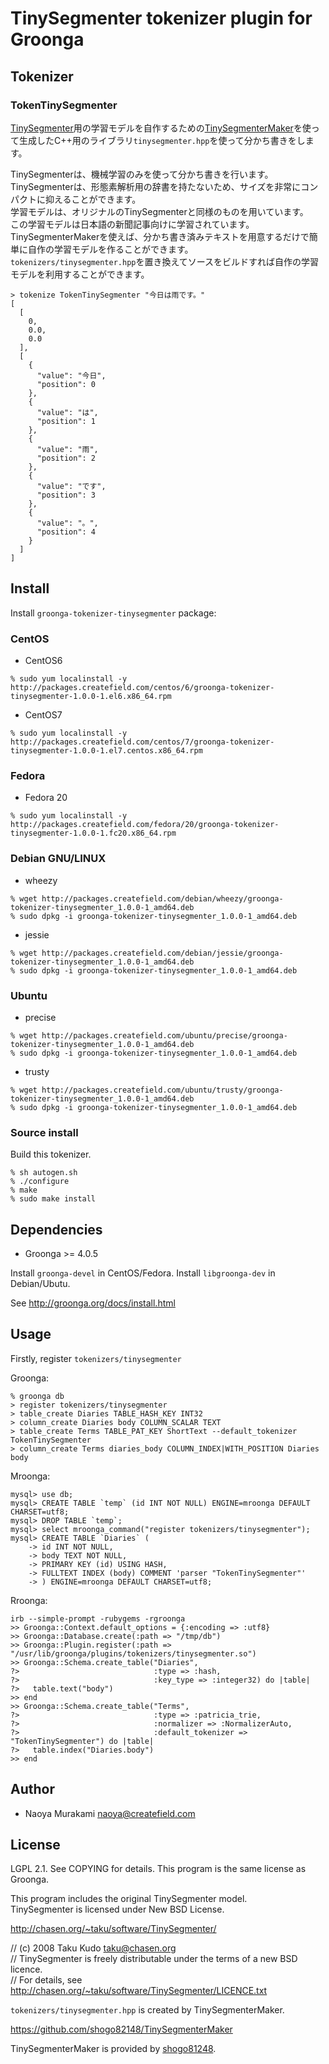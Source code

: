 # TinySegmenter tokenizer plugin for Groonga

## Tokenizer

### TokenTinySegmenter

[TinySegmenter](http://chasen.org/~taku/software/TinySegmenter/)用の学習モデルを自作するための[TinySegmenterMaker](https://github.com/shogo82148/TinySegmenterMaker)を使って生成したC++用のライブラリ``tinysegmenter.hpp``を使って分かち書きをします。

TinySegmenterは、機械学習のみを使って分かち書きを行います。  
TinySegmenterは、形態素解析用の辞書を持たないため、サイズを非常にコンパクトに抑えることができます。  
学習モデルは、オリジナルのTinySegmenterと同様のものを用いています。  
この学習モデルは日本語の新聞記事向けに学習されています。  
TinySegmenterMakerを使えば、分かち書き済みテキストを用意するだけで簡単に自作の学習モデルを作ることができます。  
``tokenizers/tinysegmenter.hpp``を置き換えてソースをビルドすれば自作の学習モデルを利用することができます。

```
> tokenize TokenTinySegmenter "今日は雨です。"
[
  [
    0,
    0.0,
    0.0
  ],
  [
    {
      "value": "今日",
      "position": 0
    },
    {
      "value": "は",
      "position": 1
    },
    {
      "value": "雨",
      "position": 2
    },
    {
      "value": "です",
      "position": 3
    },
    {
      "value": "。",
      "position": 4
    }
  ]
]
```

## Install

Install ``groonga-tokenizer-tinysegmenter`` package:

### CentOS

* CentOS6

```
% sudo yum localinstall -y http://packages.createfield.com/centos/6/groonga-tokenizer-tinysegmenter-1.0.0-1.el6.x86_64.rpm
```

* CentOS7

```
% sudo yum localinstall -y http://packages.createfield.com/centos/7/groonga-tokenizer-tinysegmenter-1.0.0-1.el7.centos.x86_64.rpm
```

### Fedora

* Fedora 20

```
% sudo yum localinstall -y http://packages.createfield.com/fedora/20/groonga-tokenizer-tinysegmenter-1.0.0-1.fc20.x86_64.rpm
```

### Debian GNU/LINUX

* wheezy

```
% wget http://packages.createfield.com/debian/wheezy/groonga-tokenizer-tinysegmenter_1.0.0-1_amd64.deb
% sudo dpkg -i groonga-tokenizer-tinysegmenter_1.0.0-1_amd64.deb
```

* jessie

```
% wget http://packages.createfield.com/debian/jessie/groonga-tokenizer-tinysegmenter_1.0.0-1_amd64.deb
% sudo dpkg -i groonga-tokenizer-tinysegmenter_1.0.0-1_amd64.deb
```


### Ubuntu

* precise

```
% wget http://packages.createfield.com/ubuntu/precise/groonga-tokenizer-tinysegmenter_1.0.0-1_amd64.deb
% sudo dpkg -i groonga-tokenizer-tinysegmenter_1.0.0-1_amd64.deb
```

* trusty

```
% wget http://packages.createfield.com/ubuntu/trusty/groonga-tokenizer-tinysegmenter_1.0.0-1_amd64.deb
% sudo dpkg -i groonga-tokenizer-tinysegmenter_1.0.0-1_amd64.deb
```

### Source install

Build this tokenizer.

    % sh autogen.sh
    % ./configure
    % make
    % sudo make install

## Dependencies

* Groonga >= 4.0.5

Install ``groonga-devel`` in CentOS/Fedora. Install ``libgroonga-dev`` in Debian/Ubutu.

See http://groonga.org/docs/install.html

## Usage

Firstly, register `tokenizers/tinysegmenter`

Groonga:

    % groonga db
    > register tokenizers/tinysegmenter
    > table_create Diaries TABLE_HASH_KEY INT32
    > column_create Diaries body COLUMN_SCALAR TEXT
    > table_create Terms TABLE_PAT_KEY ShortText --default_tokenizer TokenTinySegmenter
    > column_create Terms diaries_body COLUMN_INDEX|WITH_POSITION Diaries body

Mroonga:

    mysql> use db;
    mysql> CREATE TABLE `temp` (id INT NOT NULL) ENGINE=mroonga DEFAULT CHARSET=utf8;
    mysql> DROP TABLE `temp`;
    mysql> select mroonga_command("register tokenizers/tinysegmenter");
    mysql> CREATE TABLE `Diaries` (
        -> id INT NOT NULL,
        -> body TEXT NOT NULL,
        -> PRIMARY KEY (id) USING HASH,
        -> FULLTEXT INDEX (body) COMMENT 'parser "TokenTinySegmenter"'
        -> ) ENGINE=mroonga DEFAULT CHARSET=utf8;

Rroonga:

    irb --simple-prompt -rubygems -rgroonga
    >> Groonga::Context.default_options = {:encoding => :utf8}   
    >> Groonga::Database.create(:path => "/tmp/db")
    >> Groonga::Plugin.register(:path => "/usr/lib/groonga/plugins/tokenizers/tinysegmenter.so")
    >> Groonga::Schema.create_table("Diaries",
    ?>                              :type => :hash,
    ?>                              :key_type => :integer32) do |table|
    ?>   table.text("body")
    >> end
    >> Groonga::Schema.create_table("Terms",
    ?>                              :type => :patricia_trie,
    ?>                              :normalizer => :NormalizerAuto,
    ?>                              :default_tokenizer => "TokenTinySegmenter") do |table|
    ?>   table.index("Diaries.body")
    >> end
    
## Author

* Naoya Murakami <naoya@createfield.com>

## License

LGPL 2.1. See COPYING for details.
This program is the same license as Groonga.

This program includes the original TinySegmenter model.  
TinySegmenter is licensed under New BSD License. 

http://chasen.org/~taku/software/TinySegmenter/

// (c) 2008 Taku Kudo <taku@chasen.org>  
// TinySegmenter is freely distributable under the terms of a new BSD licence.  
// For details, see http://chasen.org/~taku/software/TinySegmenter/LICENCE.txt

``tokenizers/tinysegmenter.hpp`` is created by TinySegmenterMaker.

https://github.com/shogo82148/TinySegmenterMaker

TinySegmenterMaker is provided by [shogo81248](https://github.com/shogo82148).

